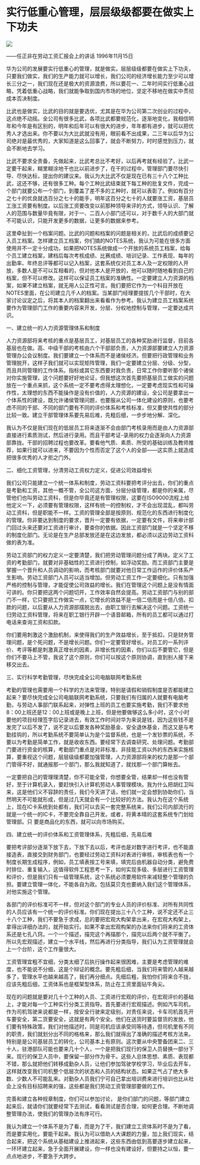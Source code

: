 # 实行低重心管理，层层级级都要在做实上下功夫
<img class="pv" src="https://api.visitor.plantree.me/visitor-badge/pv?namespace=plantree.me&key=renzhengfei-speeches/./docs/speeches/1996/11/实行低重心管理，层层级级都要在做实上下功夫.md">


——任正非在劳动工资汇报会上的讲话
 1996年11月15日




华为公司的发展要实行低重心的管理，就是做实。层层级级都要在做实上下功夫，只要我们做实，我们的生产能力就可以增长，我们公司的经济增长能力至少可以增长三分之一，我们现在还是极大的资源浪费，所以要花一、二年时间实行低重心战略，凭着低重心战略，我们就能争取到国内市场的地位，坚定不移地在做实中贯彻成本否决制度。

比武也是做实，比武的目的就是要选优，尤其是在华为公司第二次创业的过程中，这点绝不动摇。全公司有很多比武，各项比武都要规范化，逐渐地变化，我相信明年和今年是有区别的，明年和后年可以有很大的进步，年年都有进步，就可以把优秀人才选出来。你不要以为大比武就没有用，眼前看不出成果，二三年以后华为公司绝对是最优秀的，大家知道是这么回事了，就会不断努力，时时感觉到压力，就会不断地去学习。

比武不要求全责备，先做起来，比武考总比不考好，以后再考就有经验了。比武一定要干起来，糊里糊涂地干也比以前进步了，在干的过程中，管理部门要尽快引导、尽快达标，提出你的建议来。我认为大比武不仅是现在已有三十八个工种比武，这还不够，还有很多工种。每个工种比武结束就下每工种的批复文件，完成一个部门就要公布一个部门，到覆盖了差不多的工种时，就可以表彰了。例如有百分之七十的优良就选百分之七十的能手，明年这百分之七十的人就要涨工资，基层员工涨工资要有制度。以后涨工资要改变以前那种领导来评的方式，领导认识、了解人的范围与数量毕竟有限，对于一、二百人小部门还可以，对于数千人的大部门就不可能认识，只能开发更多的数据，让更多的数据来参考。

这里牵扯到一个档案问题。比武的问题和档案的问题是相关的，比武后的成绩要记入员工档案。怎样建立员工档案，你们搞的NOTES系统，我认为可能在很多方面使用并不一定十分成功，如果把NOTES系统做成一个开放的系统员工档案，给每个员工建立档案，建档后每次考核成绩、比赛成绩、培训记录、工作表现、每年的出勤率、年终总评等都可以记入档案，这套系统仅对员工本人及一定权限的人开放，多数人是不可以互相看的，但对他本人是开放的，他可以随时随地看到自己的档案，但不可以修改。这样可以保证员工档案的准确性。一定要建立人力资源的档案，如果不建立档案，就无用人公正性可言。我们要把它作为一个科目开放在NOTES里面，在公司建立几千人的档案。当某部门经理要提拔几个干部时，在大家讨论议定之后，将其本人的档案翻出来看看作为参考。我认为建立员工档案系统要作为管理部门工作的重要内容来开发，分层、分权地控制与管理，一定要达成共识。

一、建立统一的人力资源管理体系和制度

人力资源部将来考核的重点是基层员工，对基层员工的各种奖励进行监督，目前各基层也在做。高、中级干部的考核由六个干部部负责，人力资源部要建立人力资源管理办公会议制度。我们要建立一个体系而不是诸侯经济。但要把行政管理和业务管理脱开，这样子我们就可以实现矩阵管理，我们一定要建立分层、分级、分型，而且共同管理的工作体系。指标或其它东西要对我负责，日常工作你要听那个诸侯对你实施管理，这个问题要好好地论证，但我想这次首先要把基层员工做实的问题放在一个重点来抓，这个系统一定不要考虑得太理想化，一定要考虑现实性和可操作性，太理想的东西不能操作是没有价值的，人力资源的建设，全公司是要拿出一个体系性的建设，既允许诸侯管理问题，也要服从公司一体化建设的原则，也要考虑不同的干部、不同的部门要有不同的评价体系和考核标准，但又要使共性的部分比较一致。建立干部管理体系要先易后难，先粗后细，一步步地分解、深化。

我认为不仅是我们现在的低层员工将来逐渐不会由部门考核录用而是由人力资源部直接进行素质测试，然后进行录用。而且干部考证-录用的权力会逐渐向人力资源部靠拢。干部的招聘过程也要改革。要看他气质、素质、所受的基础训练及教师推荐，如果行就可以进来，不要因为个性而否定了这个人的全部——这实质上就造成把很多优秀的人才拒之门外。

二、细化工资管理，分清劳动工资权力定义，促进公司效益增长

我们公司只能建立一个统一体系和制度，劳动工资科要把考评分出去，你们的重点是考勤和工资，其他一概不管，全公司这方面，分层分级管理，都是你的亲属，尽管他们也叫劳动工资科，但是你毕竟还是有管理权限，这要在ISO9000流程上给他定义一下，必须要有管理权限，这样有统一的控制权，才不会出现混乱，都叫劳动工资科，但是职能不一样。工资的管理全部是按原则、规范化的东西进行制度化的管理。你非要达到制度的要求，晋升一定要有依据，一定要有文件，将来审计部门回过头来还要对工资进行审计，要查你的依据。因此工资部门就是一个坚定不移的制度化部门。无论是在生产总部发放还是在这边发放，都必须以这边劳动工资科做的表为准。

劳动工资部门的权力定义一定要清楚，我们把劳动管理问题分成了两块。定义了工资的考勤部门，就要对非基础性的工资进行控制，如浮动奖励。而工资部门主要是掌握一个晋升和人员调动的影响，而考核部门就要对他日常工作运作的评价体系产生影响。劳动工资部门人员可以适当增加。但劳动工资工作一定要细化。只有加强严格的控制与管理，才能促使公司效益的增长。我们在管理这个问题上是没有情面可讲的。你只要把这两个问题切开，工作效率自然会提高。劳动工资部门与别的部门不一样，它只要把工作做实一点，它增长的效益不是一倍二倍而是十倍八倍。扣款的问题，以后要从人力资源部摆脱出去，由职工银行去解决这个问题。工资统一归劳动工资科管理，将来在职工银行开辟一个语音邮箱，所有的员工都可以通过打电话来查询工资和扣款。

你们要用刺激这个激励机制，来使得我们的生产效益增长，至于抵扣，只是财务管理问题，是个死问题，不是增长问题。你们一定要管好增长。对员工的一系列评价、考评等都是刺激真正增长的因素，非增长性的因素，你们以后不要管它，但是你们不要马上不管，我说了这个原则，你们可以按这个原则协调，直到别人接下来移交出去。

三、实行科学考勤管理，尽快完成全公司电脑联网考勤系统

考勤的管理也需要用一个科学的方法来管理，特别是请假和销假制度是否都能建立起来？要尽快完成全公司电脑联网考勤系统，只要我们有归属的人就要有电脑考勤，与劳动人事部门联系起来，对弹性上班的员工也要实施考勤，我们不要求他8：00上班还是12：00上班或是晚上上班，但是他要做够这么多小时，这个小时要他的项目经理签字后记录进去，有效工作时间对华为来说是钱，因为这些钱不是发完了以后不发了，说不定以后要发各种奖励基金、安全退休基金，而这又是与考勤挂钩的，所以考勤系统不要简单认为是个监督系统，也是一个发钞票的系统，不要以为考勤是简单工作，就是收收东西。要经常下去调查研究、处理问题。考勤部门要进行资金的核算，考勤部门重点是对非标准、非技能工资以外的东西来实施核算，要重视这个问题，层层级级都要加强管理，人力资源部将来的权力是那一个部门管得不好，就通报那一个部门，那么我就知道了，就找那一个部门算帐去。

一定要把自己的管理理清楚，你不可能全管，你想要全管，结果却一样也没有管好，至于计算机录入，要赶快引入计算机劳动人事管理模块。我为什么把胡红卫叫来，这是他们义不容辞的责任，我们今天讲了话，他们就一定会想到协助你们，当然明天不可能就形成，但是过几天就会有一个比较好的方法。我认为在这个系统上，现在IC卡系统到处都有，我们可以去买一套完整系统来，我们公司内部流行的就是一个统一的IC卡，不要完全靠自己开发。或者，将黄本晴的这套系统专门划给管理部。只 要是商品化的东西，就可以向市场购买。

四、建立统一的评价体系和工资管理体系，先粗后细，先易后难

要把考评部分逐渐下放下去，下放下去以后，考评也是对数字进行考评，也不能直接造表，直接交到财务部门，也要经过劳动工资科对表进行审核，审核表也有一个制度长期生成程序，例如，员工填表按工号来填，填完后由机器自动分类，避免费时排位、重复输入，这值得软件工程思考一下，如何实现多级、多层进行工资管理和评价，但是我们只有一级管理系统，这个系统必须要用软件来减轻整个管理的负担。要建立管理一体化，不能各自为政。包括莫贝克也要纳入我们这个管理体系，对他实施这个管理。

各部门的评价标准可不一样，但对这个部门的专业人员的评价标准、对所有共同性的人员应该有一个统一的评价标准。你们现在提出三十八个工种，说不定还不止三十八个工种，我们不要急于求成，总的要把宏观大构架拿出来，在宏观大构架上，拿得出详细办法的，就开始实行。如果不拿出宏观构架的办法来你们将来的工资体系还是七孔八窍。一个一个描述，描完这个再描那个，描完以后两个就不平衡了。所以先宏观描述，建立一个水平线，然后再进行分类指导，我们认为工资管理就会上一个台阶，这个工作量很大。

工资管理宜粗不宜细，分类太细了后执行操作起来很困难，主要是考虑管理的难度，也不能说不分细，这是个辩证的概念。要先粗后细，当我们将来管的人越来越多了，管理水平也越来越高了，我们再分细点。先细后粗，我怕你们将来合不拢，应该先粗后细，工资体系也是框架型体系，防止在工资里面钻牛角尖。

现在的问题就是要对几十个工种的人员、工资进行宏观的评价，在宏观评价的基础上，才能对每一个工种实行分类工资指导。首先要进行宏观描述。例如汽车司机，作为司机驾驶来说都是一样，按安全行驶来定级别，对责任来说，卡车司机首先开车要安全，第二货要安全，这就是有两个安全。他们在送货时要监督货的发放，他们要有特殊政策，我们对他描述时，同是司机应该承受同等待遇，但司机里有不同的职责，我们就划分出不同的格格来，那么我们就得出了准确的描述考核方法来。特别是是公司基层员工的转化，公司基本上有原则。这次要从中央警备团来二、三十人，驻港部队可能也要来几十个人，一个是把我们现行的保卫人员替换一部分下来。现行的保卫人员中，要保留一部分作为骨干。这些人总体思想、素质、表现都不错，那么就把他们转移成勤杂人员，让他们参加驾驶学校学习，毕业后去开车，这样就改变我们司机整个低层次的状态和人员的结构状态。如果正气占了绝大多数、少数人不可能乱来。对勤杂人员我们宁可自己拿出培训费来进行培训也比从社会上没有目标招聘来的强，这些都是我们劳动工资管理部要做的工作。

完善和建立各种规章制度，你们可以参加讨论， 是你们部门的问题，等部门建立起来后，就请你们就要经常下去测试，看看测试是否合理，如何更合理。不断地调整管理办法，使我们的管理办法有序可行。

我认为建立一个体系不是为了看，而是为了干，我们建立工资体系时不是为了看，而是要实用化，要能干起来。我认为可以借助人大课题的力量，加上我们现实，结合起来，把这个系统从基础建设上推进起来，这些东西由低到高要逐步建立起来，一环环建立起来，急于全面开展建设，你一样也没有建设好，但要持之以恒，要一点点地进步，不要急于大跨步。
